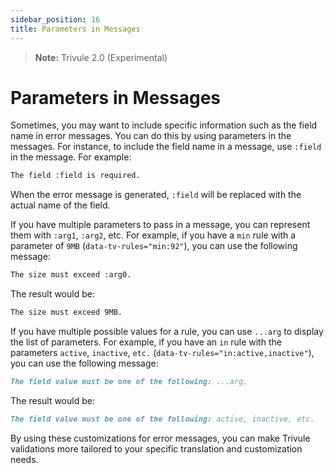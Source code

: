 ```yaml
---
sidebar_position: 16
title: Parameters in Messages
---
```

> **Note:** Trivule 2.0 (Experimental)
 
# Parameters in Messages

Sometimes, you may want to include specific information such as the field name in error messages. You can do this by using parameters in the messages. For instance, to include the field name in a message, use `:field` in the message. For example:

```markdown
The field :field is required.
```

When the error message is generated, `:field` will be replaced with the actual name of the field.

If you have multiple parameters to pass in a message, you can represent them with `:arg1`, `:arg2`, etc. For example, if you have a `min` rule with a parameter of `9MB` (`data-tv-rules="min:92"`), you can use the following message:

```markdown
The size must exceed :arg0.
```

The result would be:

```markdown
The size must exceed 9MB.
```

If you have multiple possible values for a rule, you can use `...arg` to display the list of parameters. For example, if you have an `in` rule with the parameters `active`, `inactive`, `etc.` (`data-tv-rules="in:active,inactive"`), you can use the following message:

```markdown
The field value must be one of the following: ...arg.
```

The result would be:

```markdown
The field value must be one of the following: active, inactive, etc.
```

By using these customizations for error messages, you can make Trivule validations more tailored to your specific translation and customization needs.